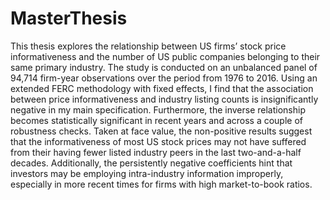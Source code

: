 # MasterThesis

This thesis explores the relationship between US firms’ stock price informativeness
and the number of US public companies belonging to their same primary industry. The
study is conducted on an unbalanced panel of 94,714 firm-year observations over the
period from 1976 to 2016. Using an extended FERC methodology with fixed effects, I
find that the association between price informativeness and industry listing counts is
insignificantly negative in my main specification. Furthermore, the inverse relationship
becomes statistically significant in recent years and across a couple of robustness checks.
Taken at face value, the non-positive results suggest that the informativeness of most
US stock prices may not have suffered from their having fewer listed industry peers
in the last two-and-a-half decades. Additionally, the persistently negative coefficients
hint that investors may be employing intra-industry information improperly, especially
in more recent times for firms with high market-to-book ratios.

